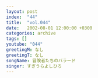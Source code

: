 ```yaml
---
layout: post
index:  "44"
title:  "vol.044"
date:   2002-08-01 12:00:00 +0300
categories: archive
tags: []
youtube: "044"
greetingM: なし
greetingT: なし
songName: 冒険者たちのバラード
singer: すぎうらよしひろ
---
```

